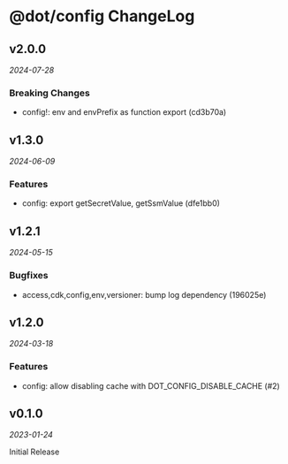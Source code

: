 # @dot/config ChangeLog

## v2.0.0

_2024-07-28_

### Breaking Changes

- config!: env and envPrefix as function export (cd3b70a)

## v1.3.0

_2024-06-09_

### Features

- config: export getSecretValue, getSsmValue (dfe1bb0)

## v1.2.1

_2024-05-15_

### Bugfixes

- access,cdk,config,env,versioner: bump log dependency (196025e)

## v1.2.0

_2024-03-18_

### Features

- config: allow disabling cache with DOT_CONFIG_DISABLE_CACHE (#2)

## v0.1.0

_2023-01-24_

Initial Release
